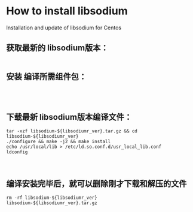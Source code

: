# How to install libsodium
Installation and update of libsodium for Centos

## 获取最新的 libsodium版本：
```libsodiumr_ver=$(wget -qO- https://github.com/jedisct1/libsodium/releases/latest | grep "<title>" | perl -e 'while($_=<>){ /Release (.*) · jedisct1/; print $1;}')
```



## 安装 编译所需组件包：
```yum -y groupinstall "Development Tools"
```

 
## 下载最新 libsodium版本编译文件：
```wget https://github.com/jedisct1/libsodium/releases/download/${libsodiumr_ver}/libsodium-${libsodiumr_ver}.tar.gz
tar -xzf libsodium-${libsodiumr_ver}.tar.gz && cd libsodium-${libsodiumr_ver}
./configure && make -j2 && make install
echo /usr/local/lib > /etc/ld.so.conf.d/usr_local_lib.conf
ldconfig
```
 
## 编译安装完毕后，就可以删除刚才下载和解压的文件
```cd ..
rm -rf libsodium-${libsodiumr_ver}
libsodium-${libsodiumr_ver}.tar.gz
```
